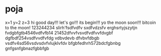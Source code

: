 # poja
x=1
y=2
z=3
hi
good day!!!
let's go!!!
its begin!!!
yo the moon soon!!!
bitcoin to the moon!
123244234
slirh'fsdfvdfv
sxdfvdzsfv
erghsrtyjszytjn
fvdgbfgtb4546vdfvfb14
21452dfvvfvsvdfvdfvvfdvgbf
dgfbdf254vsdfvvdfvfdg
vdbvdevb dfvbvfdbgb
vsdfv4sd56vsdvsdvfvlujklvfdv
bfgbfedhrh572bdcfgbnbg
 gnfgsnfgbnazfgbbfgb

